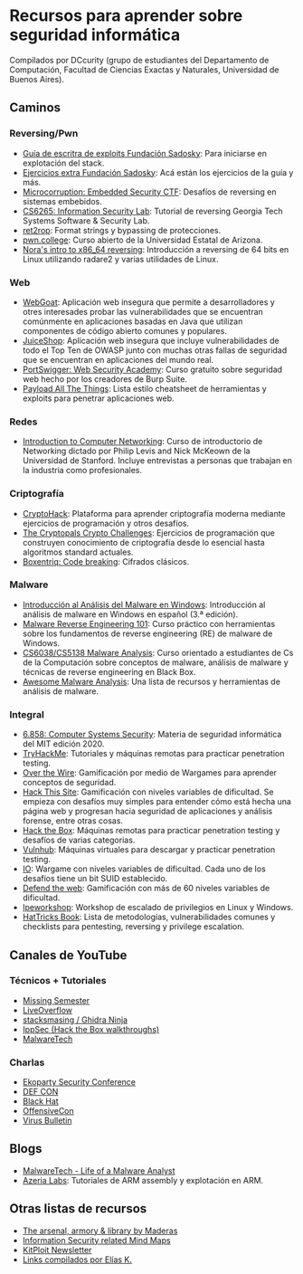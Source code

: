 # Recursos para aprender sobre seguridad informática

Compilados por DCcurity (grupo de estudiantes del Departamento de Computación, Facultad de Ciencias Exactas y Naturales, Universidad de Buenos Aires).

## Caminos

### Reversing/Pwn

- [Guía de escritra de exploits Fundación Sadosky](https://fundacion-sadosky.github.io/guia-escritura-exploits/): Para iniciarse en explotación del stack.
- [Ejercicios extra Fundación Sadosky](https://github.com/fundacion-sadosky/abopp): Acá están los ejercicios de la guía y más.
- [Microcorruption: Embedded Security CTF](https://microcorruption.com/): Desafíos de reversing en sistemas embebidos.
- [CS6265: Information Security Lab](https://tc.gts3.org/cs6265/2019/tut/index.html): Tutorial de reversing Georgia Tech Systems Software & Security Lab.
- [ret2rop](https://www.ret2rop.com/): Format strings y bypassing de protecciones.
- [pwn.college](https://pwn.college/): Curso abierto de la Universidad Estatal de Arizona.
- [Nora's intro to x86_64 reversing](https://nora.codes/tutorial/an-intro-to-x86_64-reverse-engineering/): Introducción a reversing de 64 bits en Linux utilizando radare2 y varias utilidades de Linux.

### Web

- [WebGoat](https://github.com/WebGoat/WebGoat): Aplicación web insegura que permite a desarrolladores y otres interesades probar las vulnerabilidades que se encuentran comúnmente en aplicaciones basadas en Java que utilizan componentes de código abierto comunes y populares.
- [JuiceShop](https://github.com/bkimminich/juice-shop): Aplicación web insegura que incluye vulnerabilidades de todo el Top Ten de OWASP junto con muchas otras fallas de seguridad que se encuentran en aplicaciones del mundo real.
- [PortSwigger: Web Security Academy](https://portswigger.net/web-security): Curso gratuito sobre seguridad web hecho por los creadores de Burp Suite.
- [Payload All The Things](https://github.com/swisskyrepo/PayloadsAllTheThings): Lista estilo cheatsheet de herramientas y exploits para penetrar aplicaciones web.

### Redes
- [Introduction to Computer Networking](https://www.youtube.com/playlist?list=PLEAYkSg4uSQ2dr0XO_Nwa5OcdEcaaELSG): Curso de introductorio de Networking dictado por Philip Levis and Nick McKeown de la Universidad de Stanford. Incluye entrevistas a personas que trabajan en la industria como profesionales.

### Criptografía

- [CryptoHack](https://cryptohack.org): Plataforma para aprender criptografía moderna mediante ejercicios de programación y otros desafíos.
- [The Cryptopals Crypto Challenges](https://cryptopals.com/): Ejercicios de programación que construyen conocimiento de criptografía desde lo esencial hasta algoritmos standard actuales.
- [Boxentriq: Code breaking](https://www.boxentriq.com/code-breaking): Cifrados clásicos.

### Malware
- [Introducción al Análisis del Malware en Windows](https://miriadax.net/web/introduccion-al-analisis-del-malware-en-windows-3-edicion-): Introducción al análisis de malware en Windows en español (3.ª edición).
- [Malware Reverse Engineering 101](https://malwareunicorn.org/workshops/re101.html#0): Curso práctico con herramientas sobre los fundamentos de reverse engineering (RE) de malware de Windows.
- [CS6038/CS5138 Malware Analysis](https://class.malware.re/): Curso orientado a estudiantes de Cs de la Computación sobre conceptos de malware, análisis de malware y técnicas de reverse engineering en Black Box.
- [Awesome Malware Analysis](https://github.com/rshipp/awesome-malware-analysis): Una lista de recursos y herramientas de análisis de malware.

### Integral

- [6.858: Computer Systems Security](https://css.csail.mit.edu/6.858/2020/): Materia de seguridad informática del MIT edición 2020.
- [TryHackMe](https://tryhackme.com/): Tutoriales y máquinas remotas para practicar penetration testing.
- [Over the Wire](https://overthewire.org/wargames/): Gamificación por medio de Wargames para aprender conceptos de seguridad. 
- [Hack This Site](https://hackthissite.org): Gamificación con niveles variables de dificultad. Se empieza con desafíos muy simples para entender cómo está hecha una página web y progresan hacia seguridad de aplicaciones y análisis forense, entre otras cosas.
- [Hack the Box](https://hackthebox.eu): Máquinas remotas para practicar penetration testing y desafíos de varias categorias.
- [Vulnhub](https://www.vulnhub.com/): Máquinas virtuales para descargar y practicar penetration testing.
- [IO](http://io.netgarage.org/): Wargame con niveles variables de dificultad. Cada uno de los desafíos tiene un bit SUID establecido.
- [Defend the web](https://defendtheweb.net/): Gamificación con más de 60 niveles variables de dificultad.
- [lpeworkshop](https://github.com/sagishahar/lpeworkshop): Workshop de escalado de privilegios en Linux y Windows.
- [HatTricks Book](https://book.hacktricks.xyz/): Lista de metodologías, vulnerabilidades comunes y checklists para pentesting, reversing y privilege escalation.

## Canales de YouTube

### Técnicos + Tutoriales

- [Missing Semester](https://www.youtube.com/channel/UCuXy5tCgEninup9cGplbiFw)
- [LiveOverflow](https://www.youtube.com/channel/UClcE-kVhqyiHCcjYwcpfj9w)
- [stacksmasing / Ghidra Ninja](https://www.youtube.com/channel/UC3S8vxwRfqLBdIhgRlDRVzw)
- [IppSec (Hack the Box walkthroughs)](https://www.youtube.com/channel/UCa6eh7gCkpPo5XXUDfygQQA)
- [MalwareTech](https://www.youtube.com/c/MalwareTechBlog)

### Charlas

- [Ekoparty Security Conference](https://www.youtube.com/channel/UCiVNwNkoMapaeyr9o6XEonA)
- [DEF CON](https://www.youtube.com/user/DEFCONConference)
- [Black Hat](https://www.youtube.com/user/BlackHatOfficialYT)
- [OffensiveCon](https://www.youtube.com/channel/UCMNvAtT4ak2azKNk6UlB1QQ)
- [Virus Bulletin](https://www.youtube.com/user/virusbtn)

## Blogs

- [MalwareTech - Life of a Malware Analyst](https://www.malwaretech.com/)
- [Azeria Labs](https://azeria-labs.com/writing-arm-assembly-part-1/): Tutoriales de ARM assembly y explotación en ARM.

## Otras listas de recursos

- [The arsenal, armory & library by Maderas](https://pastebin.com/v8Mr2k95)
- [Information Security related Mind Maps](https://www.amanhardikar.com/mindmaps.html#)
- [KitPloit Newsletter](https://www.kitploit.com/)
- [Links compilados por Elías K.](https://pastebin.com/WQhRYB59)
